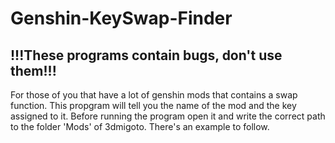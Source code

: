 # Genshin-KeySwap-Finder
## !!!These programs contain bugs, don't use them!!!
For those of you that have a lot of genshin mods that contains a swap function. This propgram will tell you the name of the mod and the key assigned to it.
Before running the program open it and write the correct path to the folder 'Mods' of 3dmigoto. There's an example to follow.
